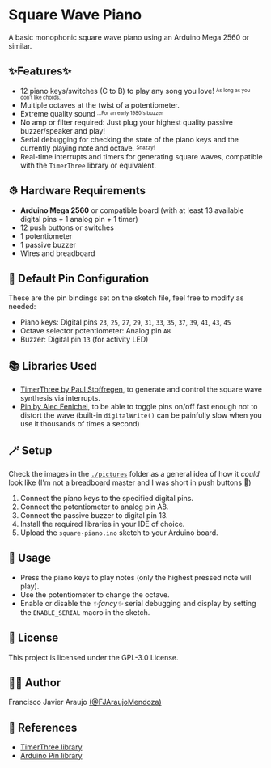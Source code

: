 # Square Wave Piano

A basic monophonic square wave piano using an Arduino Mega 2560 or similar.

## ✨Features✨

- 12 piano keys/switches (C to B) to play any song you love! <sup><sub>As long as you don't like chords.</sub></sup>
- Multiple octaves at the twist of a potentiometer.
- Extreme quality sound <sup><sub>...For an early 1980's buzzer</sub></sup>
- No amp or filter required: Just plug your highest quality passive buzzer/speaker and play!
- Serial debugging for checking the state of the piano keys and the currently playing note and octave. <sup><sub>Snazzy!</sub></sup>
- Real-time interrupts and timers for generating square waves, compatible with the `TimerThree` library or equivalent.


## ⚙️ Hardware Requirements

- **Arduino Mega 2560** or compatible board (with at least 13 available digital pins + 1 analog pin + 1 timer)
- 12 push buttons or switches
- 1 potentiometer
- 1 passive buzzer
- Wires and breadboard


## 🔌 Default Pin Configuration

These are the pin bindings set on the sketch file, feel free to modify as needed:
- Piano keys: Digital pins `23`, `25`, `27`, `29`, `31`, `33`, `35`, `37`, `39`, `41`, `43`, `45`
- Octave selector potentiometer: Analog pin `A8`
- Buzzer: Digital pin `13` (for activity LED)


## 📚 Libraries Used

- [TimerThree by Paul Stoffregen](https://github.com/PaulStoffregen/TimerThree), to generate and control the square wave synthesis via interrupts.
- [Pin by Alec Fenichel](https://github.com/fenichelar/Pin), to be able to toggle pins on/off fast enough not to distort the wave (built-in `digitalWrite()` can be painfully slow when you use it thousands of times a second)


## 🪄 Setup
Check the images in the [`./pictures`](./pictures/) folder as a general idea of how it _could_ look like (I'm not a breadboard master and I was short in push buttons 🫠)
1. Connect the piano keys to the specified digital pins.
2. Connect the potentiometer to analog pin A8.
3. Connect the passive buzzer to digital pin 13.
4. Install the required libraries in your IDE of choice.
5. Upload the `square-piano.ino` sketch to your Arduino board.


## 🎹 Usage

- Press the piano keys to play notes (only the highest pressed note will play).
- Use the potentiometer to change the octave.
- Enable or disable the _✨fancy✨_ serial debugging and display by setting the `ENABLE_SERIAL` macro in the sketch.


## 📜 License

This project is licensed under the GPL-3.0 License.


## 🕺🏻 Author

Francisco Javier Araujo [(@FJAraujoMendoza)](https://github.com/FJAraujoMendoza)


## 🔎 References

- [TimerThree library](https://github.com/PaulStoffregen/TimerThree)
- [Arduino Pin library](https://github.com/fenichelar/Pin)